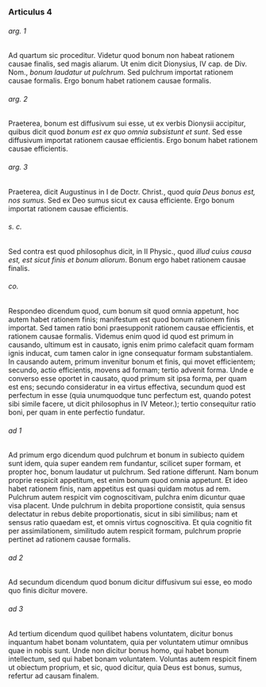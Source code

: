 ### Articulus 4

###### arg. 1
Ad quartum sic proceditur. Videtur quod bonum non habeat rationem causae finalis, sed magis aliarum. Ut enim dicit Dionysius, IV cap. de Div. Nom., *bonum laudatur ut pulchrum*. Sed pulchrum importat rationem causae formalis. Ergo bonum habet rationem causae formalis.

###### arg. 2
Praeterea, bonum est diffusivum sui esse, ut ex verbis Dionysii accipitur, quibus dicit quod *bonum est ex quo omnia subsistunt et sunt*. Sed esse diffusivum importat rationem causae efficientis. Ergo bonum habet rationem causae efficientis.

###### arg. 3
Praeterea, dicit Augustinus in I de Doctr. Christ., quod *quia Deus bonus est, nos sumus*. Sed ex Deo sumus sicut ex causa efficiente. Ergo bonum importat rationem causae efficientis.

###### s. c.
Sed contra est quod philosophus dicit, in II Physic., quod *illud cuius causa est, est sicut finis et bonum aliorum*. Bonum ergo habet rationem causae finalis.

###### co.
Respondeo dicendum quod, cum bonum sit quod omnia appetunt, hoc autem habet rationem finis; manifestum est quod bonum rationem finis importat. Sed tamen ratio boni praesupponit rationem causae efficientis, et rationem causae formalis. Videmus enim quod id quod est primum in causando, ultimum est in causato, ignis enim primo calefacit quam formam ignis inducat, cum tamen calor in igne consequatur formam substantialem. In causando autem, primum invenitur bonum et finis, qui movet efficientem; secundo, actio efficientis, movens ad formam; tertio advenit forma. Unde e converso esse oportet in causato, quod primum sit ipsa forma, per quam est ens; secundo consideratur in ea virtus effectiva, secundum quod est perfectum in esse (quia unumquodque tunc perfectum est, quando potest sibi simile facere, ut dicit philosophus in IV Meteor.); tertio consequitur ratio boni, per quam in ente perfectio fundatur.

###### ad 1
Ad primum ergo dicendum quod pulchrum et bonum in subiecto quidem sunt idem, quia super eandem rem fundantur, scilicet super formam, et propter hoc, bonum laudatur ut pulchrum. Sed ratione differunt. Nam bonum proprie respicit appetitum, est enim bonum quod omnia appetunt. Et ideo habet rationem finis, nam appetitus est quasi quidam motus ad rem. Pulchrum autem respicit vim cognoscitivam, pulchra enim dicuntur quae visa placent. Unde pulchrum in debita proportione consistit, quia sensus delectatur in rebus debite proportionatis, sicut in sibi similibus; nam et sensus ratio quaedam est, et omnis virtus cognoscitiva. Et quia cognitio fit per assimilationem, similitudo autem respicit formam, pulchrum proprie pertinet ad rationem causae formalis.

###### ad 2
Ad secundum dicendum quod bonum dicitur diffusivum sui esse, eo modo quo finis dicitur movere.

###### ad 3
Ad tertium dicendum quod quilibet habens voluntatem, dicitur bonus inquantum habet bonam voluntatem, quia per voluntatem utimur omnibus quae in nobis sunt. Unde non dicitur bonus homo, qui habet bonum intellectum, sed qui habet bonam voluntatem. Voluntas autem respicit finem ut obiectum proprium, et sic, quod dicitur, quia Deus est bonus, sumus, refertur ad causam finalem.

